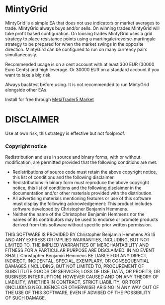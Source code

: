# MintyGrid
MintyGrid is a simple EA that does not use indicators or market averages to trade. MintyGrid always buys and/or sells. On winning trades MintyGrid will take profit based configuration. On loosing trades MintyGrid uses a grid strategy to place resistance points using a martingale/reverse-martingale strategy to be prepared for when the market swings in the opposite direction. MintyGird can be configured to run on many currency pairs simultaneously.

Recommended usage is on a cent account with at least 300 EUR (30000 Euro Cents) and high leverage. Or 30000 EUR on a standard account if you want to take a big risk.

Always backtest before using. It is not recommended to run MintyGrid alongside other EAs.

Install for free through [MetaTrader5 Market](https://www.mql5.com/en/market/product/78764)


# DISCLAIMER
Use at own risk, this strategy is effective but not foolproof.


### Copyright notice

Redistribution and use in source and binary forms, with or
without modification, are permitted provided that the following
conditions are met:

- Redistributions of source code must retain the above
copyright notice, this list of conditions and the following
disclaimer.
- Redistributions in binary form must reproduce the above
copyright notice, this list of conditions and the following
disclaimer in the documentation and/or other materials
provided with the distribution.
- All advertising materials mentioning features or use of this
software must display the following acknowledgement:
This product includes software developed by
Christopher Benjamin Hemmens.
- Neither the name of the Christopher Benjamin Hemmens nor the  
names of its contributors may be used to endorse or promote
products derived from this software without specific prior
written permission.

THIS SOFTWARE IS PROVIDED BY Christopher Benjamin Hemmens AS
IS AND ANY EXPRESS OR IMPLIED WARRANTIES, INCLUDING, BUT NOT
LIMITED TO, THE IMPLIED WARRANTIES OF MERCHANTABILITY AND
FITNESS FOR A PARTICULAR PURPOSE ARE DISCLAIMED. IN NO EVENT   
SHALL Christopher Benjamin Hemmens BE LIABLE FOR ANY DIRECT,   
INDIRECT, INCIDENTAL, SPECIAL, EXEMPLARY, OR CONSEQUENTIAL
DAMAGES (INCLUDING, BUT NOT LIMITED TO, PROCUREMENT OF
SUBSTITUTE GOODS OR SERVICES; LOSS OF USE, DATA, OR PROFITS;
OR BUSINESS INTERRUPTION) HOWEVER CAUSED AND ON ANY THEORY OF 
LIABILITY, WHETHER IN CONTRACT, STRICT LIABILITY, OR TORT
(INCLUDING NEGLIGENCE OR OTHERWISE) ARISING IN ANY WAY OUT OF 
THE USE OF THIS SOFTWARE, EVEN IF ADVISED OF THE POSSIBILITY  
OF SUCH DAMAGE.

